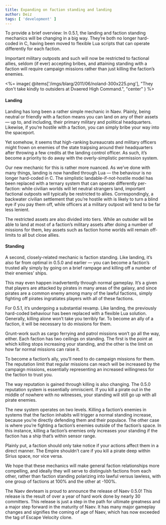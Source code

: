 ```yaml
---
title: Expanding on faction standing and landing
author: Deiz
tags: [ 'development' ]
---
```


To provide a brief overview: In 0.5.1, the landing and faction standing mechanics will be changing in a big way. They’re both no longer hard-coded in C, having been moved to flexible Lua scripts that can operate differently for each faction.

Important military outposts and such will now be restricted to factional allies, seldom (if ever) accepting bribes, and attaining standing with a faction will require campaign missions rather than just killing the faction’s enemies.

<%= image( @items['/imgs/blarg/2011/06/noland-300x225.png'], "They don't take kindly to outsiders at Dvaered High Command.", "center" ) %>

#### Landing

Landing has long been a rather simple mechanic in Naev. Plainly, being neutral or friendly with a faction means you can land on any of their assets — up to, and including, their primary military and political headquarters. Likewise, if you’re hostile with a faction, you can simply bribe your way into the spaceport.

Yet somehow, it seems that high-ranking bureaucrats and military officers might frown on enemies of the state traipsing around their headquarters after throwing a few credits at the landing control officer. As such, it’s become a priority to do away with the overly-simplistic permission system.

Our new mechanic for this is rather more nuanced. As we’ve done with many things, landing is now handled through Lua — the behaviour is no longer hard-coded in C. The simplistic landable-if-not-hostile model has been replaced with a ternary system that can operate differently per-faction: while civilian worlds will let neutral strangers land, important factional outposts will typically be restricted to allies. Correspondingly, a backwater civilian settlement that you’re hostile with is likely to turn a blind eye if you pay them off, while officers at a military outpost will tend to be far less lenient.

The restricted assets are also divided into tiers. While an outsider will be able to land at most of a faction’s military assets after doing a number of missions for them, key assets such as faction home worlds will remain off-limits to all but close allies.

#### Standing

A second, closely-related mechanic is faction standing. Like landing, it’s also far from optimal in 0.5.0 and earlier — you can become a faction’s trusted ally simply by going on a brief rampage and killing off a number of their enemies’ ships.

This may even happen inadvertently through normal gameplay. It’s a given that players are attacked by pirates in many areas of the galaxy, and since pirates are a common enemy among many of the lawful factions, simply fighting off pirates ingratiates players with all of these factions.

For 0.5.1, it’s undergoing a substantial revamp. Like landing, the previously hard-coded behaviour has been replaced with a flexible Lua solution. Generally, killing alone won’t take you terribly far. To become an ally of a faction, it will be necessary to do missions for them.

Grunt-work such as cargo ferrying and patrol missions won’t go all the way, either. Each faction has two ceilings on standing. The first is the point at which killing stops increasing your standing, and the other is the limit on how far normal missions can raise it.

To become a faction’s ally, you’ll need to do campaign missions for them. The reputation limit that regular missions can reach will be increased by the campaign missions, essentially representing an increased willingness for the faction to trust you.

The way reputation is gained through killing is also changing. The 0.5.0 reputation system is essentially omniscient. If you kill a pirate out in the middle of nowhere with no witnesses, your standing will still go up with all pirate enemies.

The new system operates on two levels. Killing a faction’s enemies in systems that the faction inhabits will trigger a normal standing increase, because you’re directly defending them and their populace. The other case is where you’re fighting a faction’s enemies outside of the faction’s space. In this instance, killing a faction’s enemies only increases your standing if the faction has a ship that’s within sensor range.

Plainly put, a faction should only take notice if your actions affect them in a direct manner. The Empire shouldn’t care if you kill a pirate deep within Sirius space, nor vice versa.

We hope that these mechanics will make general faction relationships more compelling, and ideally they will serve to distinguish factions from each other, rather than faction standing polarizing into lawful versus lawless, with one group of factions at 100% and the other at -100%.

The Naev devteam is proud to announce the release of Naev 0.5.0! This release is the result of over a year of hard work done by nearly 30 committers. This release is just a step in the path for ultimate greatness and a major step forward in the maturity of Naev. It has many major gameplay changes and signifies the coming of age of Naev, which has now exceeded the tag of Escape Velocity clone.
